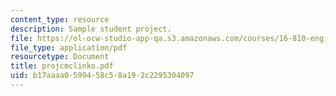 ```yaml
---
content_type: resource
description: Sample student project.
file: https://ol-ocw-studio-app-qa.s3.amazonaws.com/courses/16-810-engineering-design-and-rapid-prototyping-january-iap-2007/b17aaaa0599458c58a192c2295304097_projcmclinko.pdf
file_type: application/pdf
resourcetype: Document
title: projcmclinko.pdf
uid: b17aaaa0-5994-58c5-8a19-2c2295304097
---
```

